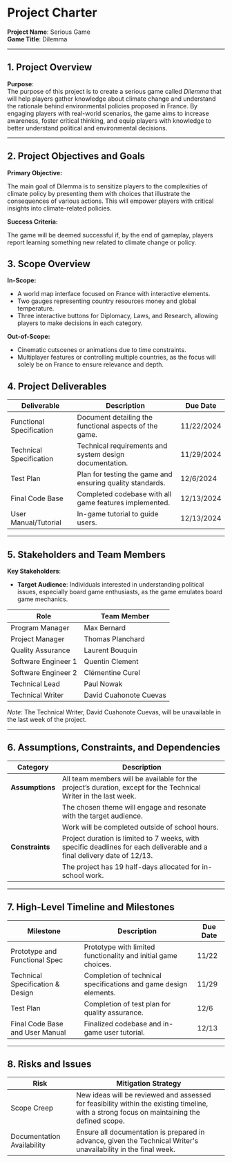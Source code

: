 # Project Charter

**Project Name**: Serious Game  
**Game Title**: Dilemma  

---

## 1. Project Overview

**Purpose**:  
The purpose of this project is to create a serious game called *Dilemma* that will help players gather knowledge about climate change and understand the rationale behind environmental policies proposed in France. By engaging players with real-world scenarios, the game aims to increase awareness, foster critical thinking, and equip players with knowledge to better understand political and environmental decisions.

---

## 2. Project Objectives and Goals

**Primary Objective:**

The main goal of Dilemma is to sensitize players to the complexities of climate policy by presenting them with choices that illustrate the consequences of various actions. This will empower players with critical insights into climate-related policies.

**Success Criteria:**

The game will be deemed successful if, by the end of gameplay, players report learning something new related to climate change or policy.

## 3. Scope Overview

**In-Scope:**

- A world map interface focused on France with interactive elements.
- Two gauges representing country resources money and global temperature.
- Three interactive buttons for Diplomacy, Laws, and Research, allowing players to make decisions in each category.

**Out-of-Scope:**

- Cinematic cutscenes or animations due to time constraints.
- Multiplayer features or controlling multiple countries, as the focus  will solely be on France to ensure relevance and depth.

## 4. Project Deliverables

| Deliverable               | Description                                                     | Due Date |
|---------------------------|-----------------------------------------------------------------|----------|
| Functional Specification   | Document detailing the functional aspects of the game.         | 11/22/2024    |
| Technical Specification    | Technical requirements and system design documentation.        | 11/29/2024    |
| Test Plan                  | Plan for testing the game and ensuring quality standards.      | 12/6/2024     |
| Final Code Base            | Completed codebase with all game features implemented.         | 12/13/2024    |
| User Manual/Tutorial       | In-game tutorial to guide users.                               | 12/13/2024    |

---

## 5. Stakeholders and Team Members

**Key Stakeholders**:
- **Target Audience**: Individuals interested in understanding political issues, especially board game enthusiasts, as the game emulates board game mechanics.

| Role               | Team Member                  |
|--------------------|------------------------------|
| Program Manager    | Max Bernard                  |
| Project Manager    | Thomas Planchard             |
| Quality Assurance  | Laurent Bouquin              |
| Software Engineer 1| Quentin Clement              |
| Software Engineer 2| Clémentine Curel             |
| Technical Lead     | Paul Nowak                   |
| Technical Writer   | David Cuahonote Cuevas       |

*Note*: The Technical Writer, David Cuahonote Cuevas, will be unavailable in the last week of the project.

---

## 6. Assumptions, Constraints, and Dependencies

| Category     | Description                                                                                                                                |
|--------------|--------------------------------------------------------------------------------------------------------------------------------------------|
| **Assumptions**  |  All team members will be available for the project’s duration, except for the Technical Writer in the last week.                     |
|                  | The chosen theme will engage and resonate with the target audience.                                                                  |
|                  |  Work will be completed outside of school hours.                                                                                 |
| **Constraints**  | Project duration is limited to 7 weeks, with specific deadlines for each deliverable and a final delivery date of 12/13.            |
|                  |  The project has 19 half-days allocated for in-school work.                                                                          |
---

## 7. High-Level Timeline and Milestones

| Milestone                          | Description                                                               | Due Date |
|------------------------------------|---------------------------------------------------------------------------|----------|
| Prototype and Functional Spec      | Prototype with limited functionality and initial game choices.            | 11/22    |
| Technical Specification & Design   | Completion of technical specifications and game design elements.          | 11/29    |
| Test Plan                          | Completion of test plan for quality assurance.                            | 12/6     |
| Final Code Base and User Manual    | Finalized codebase and in-game user tutorial.                             | 12/13    |

---

## 8. Risks and Issues

| Risk               | Mitigation Strategy                                                                                                                    |
|--------------------|-----------------------------------------------------------------------------------------------------------------------------------------|
| Scope Creep        | New ideas will be reviewed and assessed for feasibility within the existing timeline, with a strong focus on maintaining the defined scope. |
| Documentation Availability | Ensure all documentation is prepared in advance, given the Technical Writer's unavailability in the final week.               |



